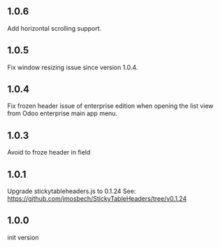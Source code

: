1.0.6
----------
Add horizontal scrolling support.

1.0.5
----------
Fix window resizing issue since version 1.0.4.

1.0.4
----------
Fix frozen header issue of enterprise edition when opening the list view from Odoo enterprise main app menu.

1.0.3
----------
Avoid to froze header in field

1.0.1
----------

Upgrade stickytableheaders.js to 0.1.24
See: https://github.com/jmosbech/StickyTableHeaders/tree/v0.1.24

1.0.0
-------------------------------
init version